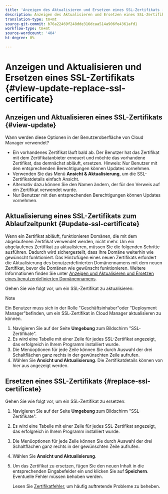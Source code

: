 ```yaml
---
title: 'Anzeigen des Aktualisieren und Ersetzen eines SSL-Zertifikats - Verwalten von SSL '
description: Anzeigen des Aktualisieren und Ersetzen eines SSL-Zertifikats - Verwalten von SSL-Zertifikaten
translation-type: tm+mt
source-git-commit: b76a22469f248dde316dcaa514a906fe4361afd1
workflow-type: tm+mt
source-wordcount: '404'
ht-degree: 0%

---
```



# Anzeigen und Aktualisieren und Ersetzen eines SSL-Zertifikats {#view-update-replace-ssl-certificate}

## Anzeigen und Aktualisieren eines SSL-Zertifikats {#view-update}

Wann werden diese Optionen in der Benutzeroberfläche von Cloud Manager verwendet?

* Ein vorhandenes Zertifikat läuft bald ab. Der Benutzer hat das Zertifikat mit dem Zertifikatanbieter erneuert und möchte das vorhandene Zertifikat, das demnächst abläuft, ersetzen. Hinweis: Nur Benutzer mit den entsprechenden Berechtigungen können Updates vornehmen.
* Verwenden Sie das Menü **Ansicht &amp; Aktualisierung**, um die SSL-Zertifikatdetails einfach Ansicht.
* Alternativ dazu können Sie den Namen ändern, der für den Verweis auf ein Zertifikat verwendet wurde.
* Nur Benutzer mit den entsprechenden Berechtigungen können Updates vornehmen.


## Aktualisierung eines SSL-Zertifikats zum Ablaufzeitpunkt {#update-ssl-certificate}

Wenn ein Zertifikat abläuft, funktionieren Domänen, die mit dem abgelaufenen Zertifikat verwendet werden, nicht mehr. Um ein abgelaufenes Zertifikat zu aktualisieren, müssen Sie die folgenden Schritte ausführen. Dadurch wird sichergestellt, dass Ihre Domäne weiterhin wie gewünscht funktioniert. Das Hinzufügen eines neuen Zertifikats erfordert die Aktualisierung des benutzerdefinierten Domänennamens mit dem neuen Zertifikat, bevor die Domänen wie gewünscht funktionieren. Weitere Informationen finden Sie unter [Anzeigen und Aktualisieren und Ersetzen eines benutzerdefinierten Domänennamens](/help/implementing/cloud-manager/custom-domain-names/view-update-replace-custom-domain-name.md).

Gehen Sie wie folgt vor, um ein SSL-Zertifikat zu aktualisieren:

>[!NOTE]
>Ein Benutzer muss sich in der Rolle &quot;Geschäftsinhaber&quot;oder &quot;Deployment Manager&quot;befinden, um ein SSL-Zertifikat in Cloud Manager aktualisieren zu können.

1. Navigieren Sie auf der Seite **Umgebung** zum Bildschirm &quot;SSL-Zertifikate&quot;.
1. Es wird eine Tabelle mit einer Zeile für jedes SSL-Zertifikat angezeigt, das erfolgreich in Ihrem Programm installiert wurde.
1. Die Menüoptionen für jede Zeile können Sie durch Auswahl der drei Schaltflächen ganz rechts in der gewünschten Zeile aufrufen.
1. Wählen Sie **Ansicht und Aktualisierung**. Die Zertifikatdetails können von hier aus angezeigt werden.

## Ersetzen eines SSL-Zertifikats {#replace-ssl-certificate}

Gehen Sie wie folgt vor, um ein SSL-Zertifikat zu ersetzen:

1. Navigieren Sie auf der Seite **Umgebung** zum Bildschirm &quot;SSL-Zertifikate&quot;.
1. Es wird eine Tabelle mit einer Zeile für jedes SSL-Zertifikat angezeigt, das erfolgreich in Ihrem Programm installiert wurde.
1. Die Menüoptionen für jede Zeile können Sie durch Auswahl der drei Schaltflächen ganz rechts in der gewünschten Zeile aufrufen.
1. Wählen Sie **Ansicht und Aktualisierung**.
1. Um das Zertifikat zu ersetzen, fügen Sie den neuen Inhalt in die entsprechenden Eingabefelder ein und klicken Sie auf **Speichern**. Eventuelle Fehler müssen behoben werden.

   Lesen Sie [Zertifikatfehler](/help/implementing/cloud-manager/managing-ssl-certifications/add-ssl-certificate.md#certificate-error), um häufig auftretende Probleme zu beheben.